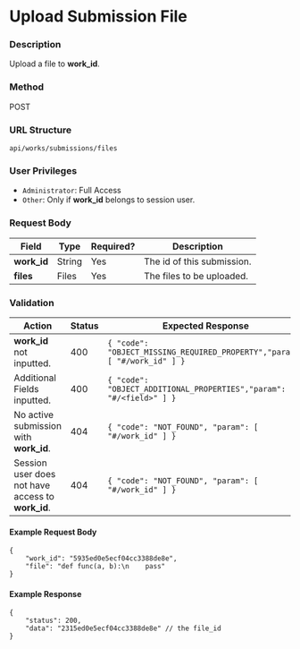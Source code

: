 Upload Submission File
===
### Description
Upload a file to **work_id**.

### Method
POST

### URL Structure
`api/works/submissions/files`

### User Privileges
* `Administrator`: Full Access
* `Other`: Only if **work_id** belongs to session user.

### Request Body
| Field       | Type   | Required? | Description                |
|-------------|--------|-----------|----------------------------|
| **work_id** | String | Yes       | The id of this submission. |
| **files**   | Files  | Yes       | The files to be uploaded.  |

### Validation
| Action                                            | Status | Expected Response                                                               |
|---------------------------------------------------|--------|---------------------------------------------------------------------------------|
| **work_id** not inputted.                         | 400    | `{ "code": "OBJECT_MISSING_REQUIRED_PROPERTY","param": [ "#/work_id" ] }` |
| Additional Fields inputted.                       | 400    | `{ "code": "OBJECT_ADDITIONAL_PROPERTIES","param": [ "#/<field>" ] }`           |
| No active submission with **work_id**.            | 404    | `{ "code": "NOT_FOUND", "param": [ "#/work_id" ] }`                       |
| Session user does not have access to **work_id**. | 404    | `{ "code": "NOT_FOUND", "param": [ "#/work_id" ] }`                       |

#### Example Request Body
```
{
    "work_id": "5935ed0e5ecf04cc3388de8e",
    "file": "def func(a, b):\n    pass"
}
```
#### Example Response
```
{
    "status": 200,
    "data": "2315ed0e5ecf04cc3388de8e" // the file_id
}
```
